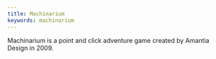 ```yaml
---
title: Machinarium
keywords: machinarium
---
```


Machinarium is a point and click adventure game created by Amantia Design in 2009.
 
